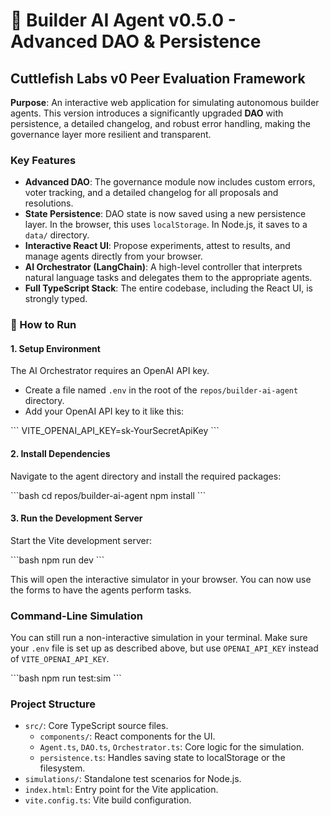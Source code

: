 # 🐙 Builder AI Agent v0.5.0 - Advanced DAO & Persistence

## Cuttlefish Labs v0 Peer Evaluation Framework

**Purpose**: An interactive web application for simulating autonomous builder agents. This version introduces a significantly upgraded **DAO** with persistence, a detailed changelog, and robust error handling, making the governance layer more resilient and transparent.

### Key Features

-   **Advanced DAO**: The governance module now includes custom errors, voter tracking, and a detailed changelog for all proposals and resolutions.
-   **State Persistence**: DAO state is now saved using a new persistence layer. In the browser, this uses `localStorage`. In Node.js, it saves to a `data/` directory.
-   **Interactive React UI**: Propose experiments, attest to results, and manage agents directly from your browser.
-   **AI Orchestrator (LangChain)**: A high-level controller that interprets natural language tasks and delegates them to the appropriate agents.
-   **Full TypeScript Stack**: The entire codebase, including the React UI, is strongly typed.

### 🚀 How to Run

#### 1. Setup Environment

The AI Orchestrator requires an OpenAI API key.

-   Create a file named `.env` in the root of the `repos/builder-ai-agent` directory.
-   Add your OpenAI API key to it like this:

\`\`\`
VITE_OPENAI_API_KEY=sk-YourSecretApiKey
\`\`\`

#### 2. Install Dependencies

Navigate to the agent directory and install the required packages:

\`\`\`bash
cd repos/builder-ai-agent
npm install
\`\`\`

#### 3. Run the Development Server

Start the Vite development server:

\`\`\`bash
npm run dev
\`\`\`

This will open the interactive simulator in your browser. You can now use the forms to have the agents perform tasks.

### Command-Line Simulation

You can still run a non-interactive simulation in your terminal. Make sure your `.env` file is set up as described above, but use `OPENAI_API_KEY` instead of `VITE_OPENAI_API_KEY`.

\`\`\`bash
npm run test:sim
\`\`\`

### Project Structure

-   `src/`: Core TypeScript source files.
    -   `components/`: React components for the UI.
    -   `Agent.ts`, `DAO.ts`, `Orchestrator.ts`: Core logic for the simulation.
    -   `persistence.ts`: Handles saving state to localStorage or the filesystem.
-   `simulations/`: Standalone test scenarios for Node.js.
-   `index.html`: Entry point for the Vite application.
-   `vite.config.ts`: Vite build configuration.
